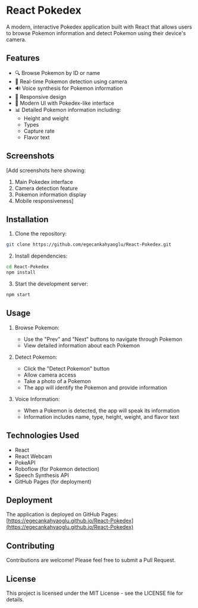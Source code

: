# React Pokedex

A modern, interactive Pokedex application built with React that allows users to browse Pokemon information and detect Pokemon using their device's camera.

## Features

- 🔍 Browse Pokemon by ID or name
- 📸 Real-time Pokemon detection using camera
- 🔊 Voice synthesis for Pokemon information
- 📱 Responsive design
- 🎨 Modern UI with Pokedex-like interface
- 📊 Detailed Pokemon information including:
  - Height and weight
  - Types
  - Capture rate
  - Flavor text

## Screenshots

[Add screenshots here showing:
1. Main Pokedex interface
2. Camera detection feature
3. Pokemon information display
4. Mobile responsiveness]

## Installation

1. Clone the repository:
```bash
git clone https://github.com/egecankahyaoglu/React-Pokedex.git
```

2. Install dependencies:
```bash
cd React-Pokedex
npm install
```

3. Start the development server:
```bash
npm start
```

## Usage

1. Browse Pokemon:
   - Use the "Prev" and "Next" buttons to navigate through Pokemon
   - View detailed information about each Pokemon

2. Detect Pokemon:
   - Click the "Detect Pokemon" button
   - Allow camera access
   - Take a photo of a Pokemon
   - The app will identify the Pokemon and provide information

3. Voice Information:
   - When a Pokemon is detected, the app will speak its information
   - Information includes name, type, height, weight, and flavor text

## Technologies Used

- React
- React Webcam
- PokeAPI
- Roboflow (for Pokemon detection)
- Speech Synthesis API
- GitHub Pages (for deployment)

## Deployment

The application is deployed on GitHub Pages:
[https://egecankahyaoglu.github.io/React-Pokedex](https://egecankahyaoglu.github.io/React-Pokedex)

## Contributing

Contributions are welcome! Please feel free to submit a Pull Request.

## License

This project is licensed under the MIT License - see the LICENSE file for details.
